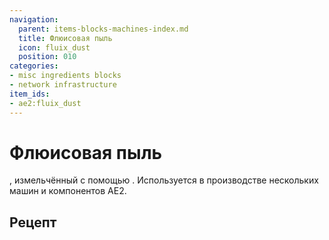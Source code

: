 ```yaml
---
navigation:
  parent: items-blocks-machines-index.md
  title: Флюисовая пыль
  icon: fluix_dust
  position: 010
categories:
- misc ingredients blocks
- network infrastructure
item_ids:
- ae2:fluix_dust
---
```


# Флюисовая пыль

<ItemImage id="fluix_dust" scale="4" />

<ItemLink id="fluix_crystal" />, измельчённый с помощью <ItemLink id="inscriber" />. Используется в производстве нескольких машин и компонентов AE2.

## Рецепт

<RecipeFor id="fluix_dust" />